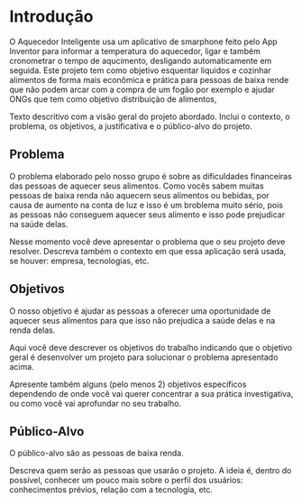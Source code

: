 # Introdução
O Aquecedor Inteligente usa um aplicativo de smarphone feito pelo App Inventor para informar a temperatura do aquecedor, ligar e também cronometrar o tempo de aqucimento, desligando automaticamente em seguida. Este projeto tem como objetivo esquentar líquidos e cozinhar alimentos de forma mais econômica e prática para pessoas de baixa rende que não podem arcar com a compra de um fogão por exemplo e ajudar ONGs que tem como objetivo distribuição de alimentos, 


Texto descritivo com a visão geral do projeto abordado. Inclui o contexto, o problema, os objetivos, a justificativa e o público-alvo do projeto.

## Problema
O problema elaborado pelo nosso grupo é sobre as dificuldades financeiras das pessoas de aquecer seus alimentos. Como vocês sabem muitas pessoas de baixa renda não aquecem seus alimentos ou bebidas, por causa de aumento na conta de luz e isso é um broblema muito sério, pois as pessoas não conseguem aquecer seus alimento e isso pode prejudicar na saúde delas.

Nesse momento você deve apresentar o problema que o seu projeto deve  resolver. Descreva também o contexto em que essa aplicação será usada, se  houver: empresa, tecnologias, etc. 

## Objetivos
O nosso objetivo é ajudar as pessoas a oferecer uma oportunidade de aquecer seus alimentos para que isso não prejudica a saúde delas e na renda delas.

Aqui você deve descrever os objetivos do trabalho indicando que o objetivo geral é desenvolver um projeto para solucionar o problema apresentado acima. 

Apresente também alguns (pelo menos 2) objetivos específicos dependendo de onde você vai querer concentrar a sua prática investigativa, ou como você vai aprofundar no seu trabalho.
 
## Público-Alvo
O público-alvo são as pessoas de baixa renda.

Descreva quem serão as pessoas que usarão o projeto. A ideia é, dentro do possível, conhecer um pouco mais sobre o perfil dos usuários: conhecimentos prévios, relação com a tecnologia, etc.
